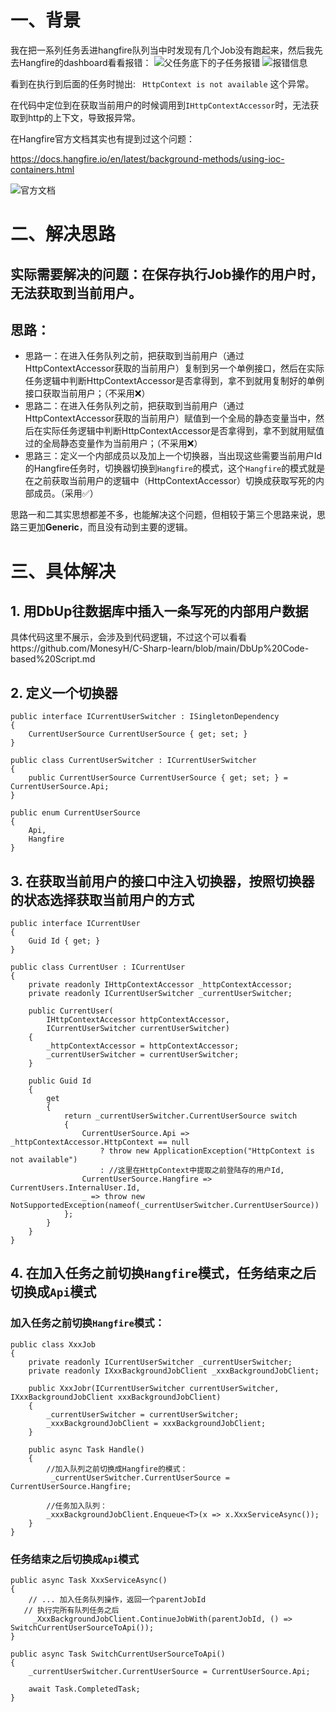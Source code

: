 # 一、背景
  我在把一系列任务丢进hangfire队列当中时发现有几个Job没有跑起来，然后我先去Hangfire的dashboard看看报错：
![父任务底下的子任务报错](https://upload-images.jianshu.io/upload_images/20387877-8a9b91e244e0220d.png?imageMogr2/auto-orient/strip%7CimageView2/2/w/1240)
![报错信息](https://upload-images.jianshu.io/upload_images/20387877-92b5fe83c290b8b9.png?imageMogr2/auto-orient/strip%7CimageView2/2/w/1240)

看到在执行到后面的任务时抛出: ` HttpContext is not available` 这个异常。

在代码中定位到在获取当前用户的时候调用到`IHttpContextAccessor`时，无法获取到http的上下文，导致报异常。

在Hangfire官方文档其实也有提到过这个问题：

https://docs.hangfire.io/en/latest/background-methods/using-ioc-containers.html

![官方文档](https://upload-images.jianshu.io/upload_images/20387877-37fa11d237ac8118.png?imageMogr2/auto-orient/strip%7CimageView2/2/w/124)

# 二、解决思路
## 实际需要解决的问题：在保存执行Job操作的用户时，无法获取到当前用户。

## 思路： 
* 思路一：在进入任务队列之前，把获取到当前用户（通过HttpContextAccessor获取的当前用户）复制到另一个单例接口，然后在实际任务逻辑中判断HttpContextAccessor是否拿得到，拿不到就用复制好的单例接口获取当前用户；（不采用❌）
* 思路二：在进入任务队列之前，把获取到当前用户（通过HttpContextAccessor获取的当前用户）赋值到一个全局的静态变量当中，然后在实际任务逻辑中判断HttpContextAccessor是否拿得到，拿不到就用赋值过的全局静态变量作为当前用户；（不采用❌）
* 思路三：定义一个内部成员以及加上一个切换器，当出现这些需要当前用户Id的Hangfire任务时，切换器切换到`Hangfire`的模式，这个`Hangfire`的模式就是在之前获取当前用户的逻辑中（HttpContextAccessor）切换成获取写死的内部成员。（采用✅）

思路一和二其实思想都差不多，也能解决这个问题，但相较于第三个思路来说，思路三更加**Generic**，而且没有动到主要的逻辑。

# 三、具体解决

## 1. 用DbUp往数据库中插入一条写死的内部用户数据

具体代码这里不展示，会涉及到代码逻辑，不过这个可以看看https://github.com/MonesyH/C-Sharp-learn/blob/main/DbUp%20Code-based%20Script.md

## 2. 定义一个切换器

```
public interface ICurrentUserSwitcher : ISingletonDependency
{
    CurrentUserSource CurrentUserSource { get; set; }
}

public class CurrentUserSwitcher : ICurrentUserSwitcher
{
    public CurrentUserSource CurrentUserSource { get; set; } = CurrentUserSource.Api;
}

public enum CurrentUserSource
{
    Api,
    Hangfire
}
```

## 3. 在获取当前用户的接口中注入切换器，按照切换器的状态选择获取当前用户的方式

```
public interface ICurrentUser
{
    Guid Id { get; }
}

public class CurrentUser : ICurrentUser
{
    private readonly IHttpContextAccessor _httpContextAccessor;
    private readonly ICurrentUserSwitcher _currentUserSwitcher;

    public CurrentUser(
        IHttpContextAccessor httpContextAccessor, 
        ICurrentUserSwitcher currentUserSwitcher)
    {
        _httpContextAccessor = httpContextAccessor;
        _currentUserSwitcher = currentUserSwitcher;
    }

    public Guid Id
    {
        get
        {
            return _currentUserSwitcher.CurrentUserSource switch
            {
                CurrentUserSource.Api => _httpContextAccessor.HttpContext == null 
                    ? throw new ApplicationException("HttpContext is not available") 
                    : //这里在HttpContext中提取之前登陆存的用户Id,
                CurrentUserSource.Hangfire => CurrentUsers.InternalUser.Id,
                _ => throw new NotSupportedException(nameof(_currentUserSwitcher.CurrentUserSource))
            };
        }
    }
}
```

## 4. 在加入任务之前切换`Hangfire`模式，任务结束之后切换成`Api`模式

### 加入任务之前切换`Hangfire`模式：
```
public class XxxJob
{
    private readonly ICurrentUserSwitcher _currentUserSwitcher;
    private readonly IXxxBackgroundJobClient _xxxBackgroundJobClient;

    public XxxJobr(ICurrentUserSwitcher currentUserSwitcher, IXxxBackgroundJobClient xxxBackgroundJobClient)
    {
        _currentUserSwitcher = currentUserSwitcher;
        _xxxBackgroundJobClient = xxxBackgroundJobClient;
    }

    public async Task Handle()
    {
        //加入队列之前切换成Hangfire的模式：
         _currentUserSwitcher.CurrentUserSource = CurrentUserSource.Hangfire;
            
        //任务加入队列：
        _xxxBackgroundJobClient.Enqueue<T>(x => x.XxxServiceAsync());
    }
}
```

### 任务结束之后切换成`Api`模式

```
public async Task XxxServiceAsync()
{
    // ... 加入任务队列操作，返回一个parentJobId
   // 执行完所有队列任务之后
     _XxxBackgroundJobClient.ContinueJobWith(parentJobId, () => SwitchCurrentUserSourceToApi());
}

public async Task SwitchCurrentUserSourceToApi()
{
    _currentUserSwitcher.CurrentUserSource = CurrentUserSource.Api;
    
    await Task.CompletedTask;
}
```
